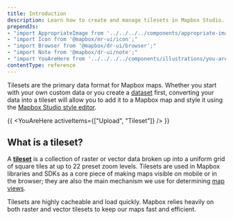 ```yaml
---
title: Introduction
description: Learn how to create and manage tilesets in Mapbox Studio.
prependJs:
- "import AppropriateImage from '../../../../components/appropriate-image';"
- "import Icon from '@mapbox/mr-ui/icon';"
- "import Browser from '@mapbox/dr-ui/browser';"
- "import Note from '@mapbox/dr-ui/note';"
- "import YouAreHere from '../../../../components/illustrations/you-are-here';"
contentType: reference
---
```


Tilesets are the primary data format for Mapbox maps. Whether you start with your own custom data or you create a [dataset](/studio-manual/reference/datasets/) first, converting your data into a tileset will allow you to add it to a Mapbox map and style it using the [Mapbox Studio style editor](/studio-manual/reference/styles/).

{{
  <YouAreHere
    activeItems={["Upload", "Tileset"]}
  />
}}

## What is a tileset?

A [**tileset**](https://www.mapbox.com/help/define-tileset) is a collection of raster or vector data broken up into a uniform grid of square tiles at up to 22 preset zoom levels. Tilesets are used in Mapbox libraries and SDKs as a core piece of making maps visible on mobile or in the browser; they are also the main mechanism we use for determining [map views](https://www.mapbox.com/help/define-map-view/).

Tilesets are highly cacheable and load quickly. Mapbox relies heavily on both raster and vector tilesets to keep our maps fast and efficient.
